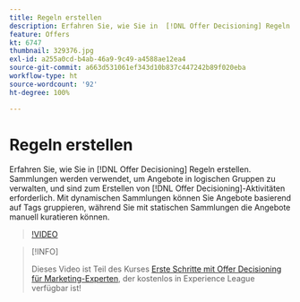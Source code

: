 ```yaml
---
title: Regeln erstellen
description: Erfahren Sie, wie Sie in  [!DNL Offer Decisioning] Regeln erstellen. Sammlungen sind Eignungsregeln zugeordnet, die Ihnen helfen, sie nur relevanten Kunden anzuzeigen.
feature: Offers
kt: 6747
thumbnail: 329376.jpg
exl-id: a255a0cd-b4ab-46a9-9c49-a4588ae12ea4
source-git-commit: a663d531061ef343d10b837c447242b89f020eba
workflow-type: ht
source-wordcount: '92'
ht-degree: 100%

---
```


# Regeln erstellen

Erfahren Sie, wie Sie in [!DNL Offer Decisioning] Regeln erstellen. Sammlungen werden verwendet, um Angebote in logischen Gruppen zu verwalten, und sind zum Erstellen von [!DNL Offer Decisioning]-Aktivitäten erforderlich. Mit dynamischen Sammlungen können Sie Angebote basierend auf Tags gruppieren, während Sie mit statischen Sammlungen die Angebote manuell kuratieren können.

>[!VIDEO](https://video.tv.adobe.com/v/329376?quality=12&learn=on)

>[!INFO]
>
> Dieses Video ist Teil des Kurses [Erste Schritte mit Offer Decisioning für Marketing-Experten](https://experienceleague.adobe.com/?lang=de?recommended=ExperiencePlatform-U-1-2020.1.offerdecisioning), der kostenlos in Experience League verfügbar ist!
